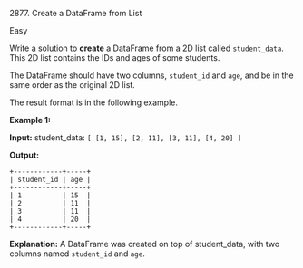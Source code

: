 2877\. Create a DataFrame from List

Easy

Write a solution to **create** a DataFrame from a 2D list called `student_data`. This 2D list contains the IDs and ages of some students.

The DataFrame should have two columns, `student_id` and `age`, and be in the same order as the original 2D list.

The result format is in the following example.

**Example 1:**

**Input:** student\_data: `[ [1, 15], [2, 11], [3, 11], [4, 20] ]`

**Output:** 
    
    +------------+-----+ 
    | student_id | age | 
    +------------+-----+ 
    | 1          | 15  | 
    | 2          | 11  | 
    | 3          | 11  | 
    | 4          | 20  | 
    +------------+-----+

**Explanation:** A DataFrame was created on top of student\_data, with two columns named `student_id` and `age`. 
